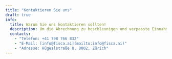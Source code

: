 ```yaml
---
title: "Kontaktieren Sie uns"
draft: true
info:
  title: Warum Sie uns kontaktieren sollten!
  description: Um die Abrechnung zu beschleunigen und verpasste Einnahmemöglichkeiten zu identifizieren.
  contacts:
    - "Telefon: +41 798 766 832"
    - "E-Mail: [info@fisca.ai](mailto:info@fisca.ai)"
    - "Adresse: Hügeslstraße 8, 8002, Zürich"
---
```

